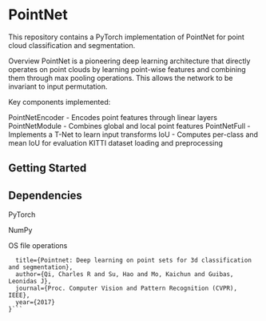 # PointNet

This repository contains a PyTorch implementation of PointNet for point cloud classification and segmentation.

Overview
PointNet is a pioneering deep learning architecture that directly operates on point clouds by learning point-wise features and combining them through max pooling operations. This allows the network to be invariant to input permutation.

Key components implemented:

PointNetEncoder - Encodes point features through linear layers
PointNetModule - Combines global and local point features
PointNetFull - Implements a T-Net to learn input transforms
IoU - Computes per-class and mean IoU for evaluation
KITTI dataset loading and preprocessing

## Getting Started
## Dependencies
PyTorch

NumPy

OS file operations

```@article{qi2017pointnet,
  title={Pointnet: Deep learning on point sets for 3d classification and segmentation},
  author={Qi, Charles R and Su, Hao and Mo, Kaichun and Guibas, Leonidas J},
  journal={Proc. Computer Vision and Pattern Recognition (CVPR), IEEE},
  year={2017}
}```
